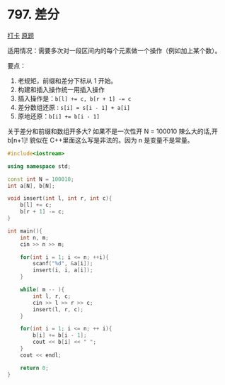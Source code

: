 # 797. 差分

[打卡](https://www.acwing.com/activity/content/problem/content/831/1/)
[原题](https://www.acwing.com/problem/content/799/)

适用情况：需要多次对一段区间内的每个元素做一个操作（例如加上某个数）。

要点：

1. 老规矩，前缀和差分下标从 1 开始。
2. 构建和插入操作统一用插入操作
3. 插入操作是：`b[l] += c, b[r + 1] -= c`
4. 差分数组还原 : `s[i] = s[i - 1] + a[i]`
5. 原地还原：`b[i] += b[i - 1]`

关于差分和前缀和数组开多大?
如果不是一次性开 N = 100010 辣么大的话,开 b[n+1]!
貌似在 C++里面这么写是非法的。因为 n 是变量不是常量。

```C++
#include<iostream>

using namespace std;

const int N = 100010;
int a[N], b[N];

void insert(int l, int r, int c){
    b[l] += c;
    b[r + 1] -= c;
}

int main(){
    int n, m;
    cin >> n >> m;

    for(int i = 1; i <= n; ++i){
        scanf("%d", &a[i]);
        insert(i, i, a[i]);
    }

    while( m -- ){
        int l, r, c;
        cin >> l >> r >> c;
        insert(l, r, c);
    }

    for(int i = 1; i <= n; ++ i){
        b[i] += b[i - 1];
        cout << b[i] << " ";
    }
    cout << endl;

    return 0;
}
```
